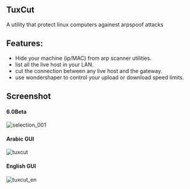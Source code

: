 ## TuxCut 
A utility that protect linux computers againest arpspoof attacks

## Features:
- Hide your machine (ip/MAC) from arp scanner utilities.
- list all the live host in your LAN.
- cut the connection between any live host and the gateway.
- use wondershaper to control your upload or download speed limits.

## Screenshot
#### 6.0Beta
![selection_001](https://user-images.githubusercontent.com/536140/30778321-344ce456-a0d3-11e7-81c3-e7bcbd28a88d.png)

#### Arabic GUI
![tuxcut](https://cloud.githubusercontent.com/assets/536140/21766964/0d9cc8a4-d67a-11e6-86b3-ef09775d9ab1.png)

#### English GUI
![tuxcut_en](https://cloud.githubusercontent.com/assets/536140/21767007/50f4d150-d67a-11e6-84e2-61ac4dc24f93.png)

